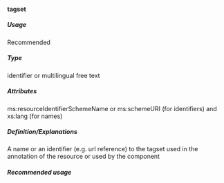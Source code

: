 #### tagset
##### Usage
Recommended
##### Type
identifier or multilingual free text
##### Attributes
ms:resourceIdentifierSchemeName or ms:schemeURI (for identifiers) and xs:lang (for names)
##### Definition/Explanations
A name or an identifier (e.g. url reference) to the tagset used in the annotation of the resource or used by the component
##### Recommended usage
